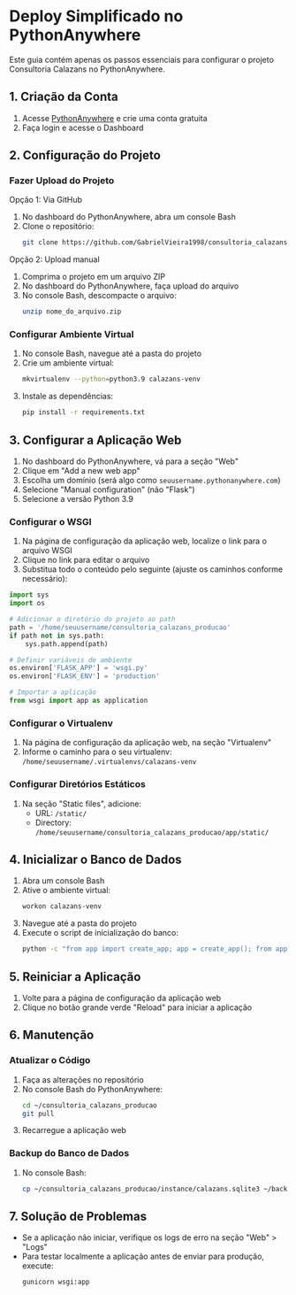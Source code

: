# Deploy Simplificado no PythonAnywhere

Este guia contém apenas os passos essenciais para configurar o projeto Consultoria Calazans no PythonAnywhere.

## 1. Criação da Conta

1. Acesse [PythonAnywhere](https://www.pythonanywhere.com) e crie uma conta gratuita
2. Faça login e acesse o Dashboard

## 2. Configuração do Projeto

### Fazer Upload do Projeto

Opção 1: Via GitHub
1. No dashboard do PythonAnywhere, abra um console Bash
2. Clone o repositório:
   ```bash
   git clone https://github.com/GabrielVieira1998/consultoria_calazans_producao.git
   ```

Opção 2: Upload manual
1. Comprima o projeto em um arquivo ZIP
2. No dashboard do PythonAnywhere, faça upload do arquivo
3. No console Bash, descompacte o arquivo:
   ```bash
   unzip nome_do_arquivo.zip
   ```

### Configurar Ambiente Virtual

1. No console Bash, navegue até a pasta do projeto
2. Crie um ambiente virtual:
   ```bash
   mkvirtualenv --python=python3.9 calazans-venv
   ```
3. Instale as dependências:
   ```bash
   pip install -r requirements.txt
   ```

## 3. Configurar a Aplicação Web

1. No dashboard do PythonAnywhere, vá para a seção "Web"
2. Clique em "Add a new web app"
3. Escolha um domínio (será algo como `seuusername.pythonanywhere.com`)
4. Selecione "Manual configuration" (não "Flask")
5. Selecione a versão Python 3.9

### Configurar o WSGI

1. Na página de configuração da aplicação web, localize o link para o arquivo WSGI
2. Clique no link para editar o arquivo
3. Substitua todo o conteúdo pelo seguinte (ajuste os caminhos conforme necessário):

```python
import sys
import os

# Adicionar o diretório do projeto ao path
path = '/home/seuusername/consultoria_calazans_producao'
if path not in sys.path:
    sys.path.append(path)

# Definir variáveis de ambiente
os.environ['FLASK_APP'] = 'wsgi.py'
os.environ['FLASK_ENV'] = 'production'

# Importar a aplicação
from wsgi import app as application
```

### Configurar o Virtualenv

1. Na página de configuração da aplicação web, na seção "Virtualenv"
2. Informe o caminho para o seu virtualenv: `/home/seuusername/.virtualenvs/calazans-venv`

### Configurar Diretórios Estáticos

1. Na seção "Static files", adicione:
   - URL: `/static/`
   - Directory: `/home/seuusername/consultoria_calazans_producao/app/static/`

## 4. Inicializar o Banco de Dados

1. Abra um console Bash
2. Ative o ambiente virtual:
   ```bash
   workon calazans-venv
   ```
3. Navegue até a pasta do projeto
4. Execute o script de inicialização do banco:
   ```bash
   python -c "from app import create_app; app = create_app(); from app.models.database import init_db; with app.app_context(): init_db()"
   ```

## 5. Reiniciar a Aplicação

1. Volte para a página de configuração da aplicação web
2. Clique no botão grande verde "Reload" para iniciar a aplicação

## 6. Manutenção

### Atualizar o Código

1. Faça as alterações no repositório
2. No console Bash do PythonAnywhere:
   ```bash
   cd ~/consultoria_calazans_producao
   git pull
   ```
3. Recarregue a aplicação web

### Backup do Banco de Dados

1. No console Bash:
   ```bash
   cp ~/consultoria_calazans_producao/instance/calazans.sqlite3 ~/backup_$(date +%Y%m%d).sqlite3
   ```

## 7. Solução de Problemas

- Se a aplicação não iniciar, verifique os logs de erro na seção "Web" > "Logs"
- Para testar localmente a aplicação antes de enviar para produção, execute:
  ```bash
  gunicorn wsgi:app
  ``` 
